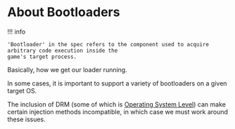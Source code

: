 ﻿# About Bootloaders

!!! info

    'Bootloader' in the spec refers to the component used to acquire arbitrary code execution inside the 
    game's target process.

Basically, how we get our loader running.  

In some cases, it is important to support a variety of bootloaders on a given target OS.  

The inclusion of DRM (some of which is [Operating System Level](./Windows-DRM.md#microsoft-ms-storegame-pass)) can make
certain injection methods incompatible, in which case we must work around these issues.